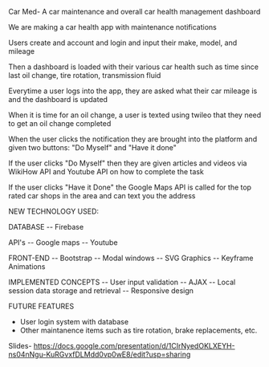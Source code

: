 Car Med- A car maintenance and overall car health management dashboard

We are making a car health app with maintenance notifications

Users create and account and login and input their make, model, and mileage

Then a dashboard is loaded with their various car health such as time since last oil change, tire rotation, transmission fluid

Everytime a user logs into the app, they are asked what their car mileage is and the dashboard is updated 

When it is time for an oil change, a user is texted using twileo that they need to get an oil change completed 

When the user clicks the notification they are brought into the platform and given two buttons: "Do Myself" and "Have it done"

If the user clicks "Do Myself" then they are given articles and videos via WikiHow API and Youtube API on how to complete the task 

If the user clicks "Have it Done" the Google Maps API is called for the top rated car shops in the area and can text you the address

NEW TECHNOLOGY USED:

  DATABASE 
  -- Firebase

  API's
  -- Google maps
  -- Youtube

  FRONT-END
  -- Bootstrap
  -- Modal windows
  -- SVG Graphics
  -- Keyframe Animations

  IMPLEMENTED CONCEPTS
  -- User input validation 
  -- AJAX
  -- Local session data storage and retrieval
  -- Responsive design
  
 FUTURE FEATURES 
 - User login system with database
 - Other maintanence items such as tire rotation, brake replacements, etc.
 
Slides- https://docs.google.com/presentation/d/1CIrNyedOKLXEYH-ns04nNgu-KuRGvxfDLMdd0vp0wE8/edit?usp=sharing

